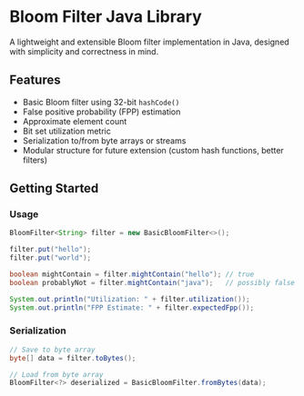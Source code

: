 # Bloom Filter Java Library

A lightweight and extensible Bloom filter implementation in Java, designed with simplicity and correctness in mind.

## Features

- Basic Bloom filter using 32-bit `hashCode()`
- False positive probability (FPP) estimation
- Approximate element count
- Bit set utilization metric
- Serialization to/from byte arrays or streams
- Modular structure for future extension (custom hash functions, better filters)

## Getting Started

### Usage

```java
BloomFilter<String> filter = new BasicBloomFilter<>();

filter.put("hello");
filter.put("world");

boolean mightContain = filter.mightContain("hello"); // true
boolean probablyNot = filter.mightContain("java");   // possibly false

System.out.println("Utilization: " + filter.utilization());
System.out.println("FPP Estimate: " + filter.expectedFpp());
```

### Serialization

```java
// Save to byte array
byte[] data = filter.toBytes();

// Load from byte array
BloomFilter<?> deserialized = BasicBloomFilter.fromBytes(data);
```